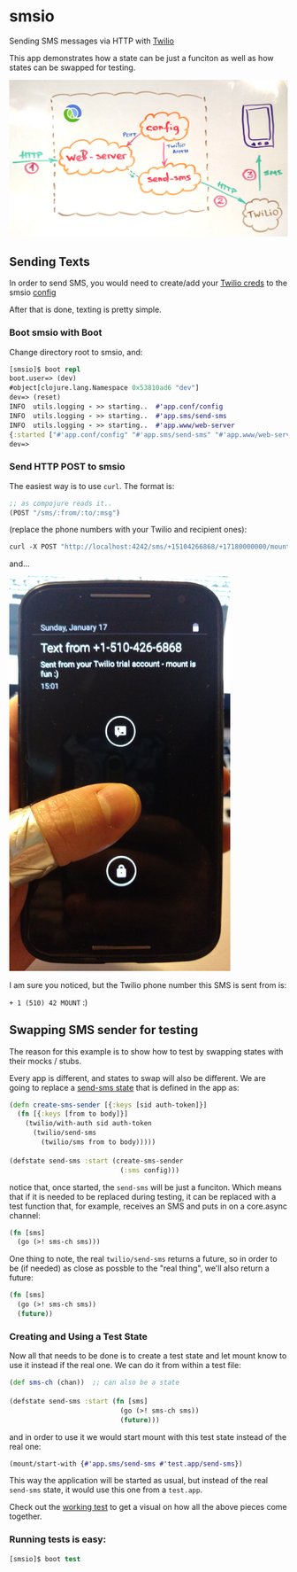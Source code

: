 # smsio

Sending SMS messages via HTTP with [Twilio](https://github.com/owainlewis/twilio)

This app demonstrates how a state can be just a funciton as well as how states can be swapped for testing.

<img src="../doc/smsio/smsio-design.png" width="650px">

## Sending Texts

In order to send SMS, you would need to create/add your [Twilio creds](https://www.twilio.com/help/faq/twilio-basics/what-is-the-auth-token-and-how-can-i-change-it)
to the smsio [config](dev/resources/config.edn#L4)

After that is done, texting is pretty simple.

### Boot smsio with Boot

Change directory root to smsio, and:

```clojure
[smsio]$ boot repl
boot.user=> (dev)
#object[clojure.lang.Namespace 0x53810ad6 "dev"]
dev=> (reset)
INFO  utils.logging - >> starting..  #'app.conf/config
INFO  utils.logging - >> starting..  #'app.sms/send-sms
INFO  utils.logging - >> starting..  #'app.www/web-server
{:started ["#'app.conf/config" "#'app.sms/send-sms" "#'app.www/web-server"]}
dev=>
```

### Send HTTP POST to smsio

The easiest way is to use `curl`. The format is:

```clojure
;; as compojure reads it..
(POST "/sms/:from/:to/:msg")
```

(replace the phone numbers with your Twilio and recipient ones):

```clojure
curl -X POST "http://localhost:4242/sms/+15104266868/+17180000000/mount%20is%20fun%20:)"
```

and...

<img src="../doc/smsio/mount-is-fun-sms.png" width="400px">

I am sure you noticed, but the Twilio phone number this SMS is sent from is:

`+ 1 (510) 42 MOUNT` :)

## Swapping SMS sender for testing

The reason for this example is to show how to test by swapping states with their mocks / stubs.

Every app is different, and states to swap will also be different. We are going to replace a [send-sms state](https://github.com/tolitius/stater/blob/master/smsio/src/app/sms.clj#L12) that is defined in the app as: 

```clojure
(defn create-sms-sender [{:keys [sid auth-token]}]
  (fn [{:keys [from to body]}]
    (twilio/with-auth sid auth-token
      (twilio/send-sms 
        (twilio/sms from to body)))))

(defstate send-sms :start (create-sms-sender 
                            (:sms config)))
```

notice that, once started, the `send-sms` will be just a funciton. Which means that if it is needed to be replaced during testing, it can be replaced with a test function that, for example, receives an SMS and puts in on a core.async channel:

```clojure
(fn [sms] 
  (go (>! sms-ch sms)))
```

One thing to note, the real `twilio/send-sms` returns a future, so in order to be (if needed) as close as possble to the "real thing", we'll also return a future:

```clojure
(fn [sms] 
  (go (>! sms-ch sms))
  (future))
```

### Creating and Using a Test State

Now all that needs to be done is to create a test state and let mount know to use it instead if the real one. We can do it from within a test file:

```clojure
(def sms-ch (chan))  ;; can also be a state

(defstate send-sms :start (fn [sms] 
                            (go (>! sms-ch sms))
                            (future)))
```

and in order to use it we would start mount with this test state instead of the real one:

```clojure
(mount/start-with {#'app.sms/send-sms #'test.app/send-sms})
```

This way the application will be started as usual, but instead of the real `send-sms` state, it would use this one from a `test.app`.

Check out the [working test](https://github.com/tolitius/stater/blob/master/smsio/test/app/test/app.clj) to get a visual on how all the above pieces come together.

### Running tests is easy:

```clojure
[smsio]$ boot test
```
